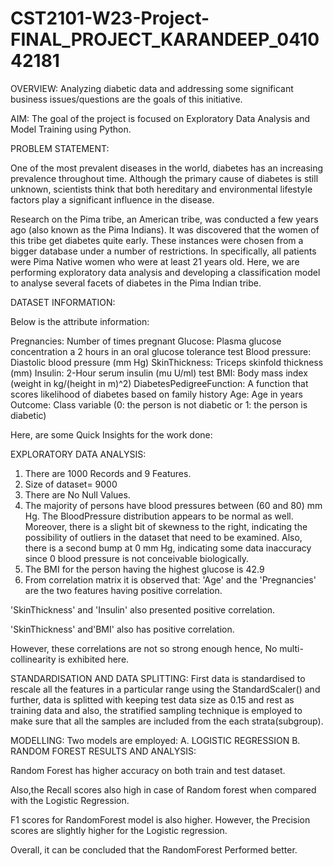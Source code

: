 # CST2101-W23-Project-FINAL_PROJECT_KARANDEEP_041042181

OVERVIEW:
Analyzing diabetic data and addressing some significant business issues/questions are the goals of this initiative.

AIM:
The goal of the project is focused on Exploratory Data Analysis and Model Training using Python.

PROBLEM STATEMENT:

One of the most prevalent diseases in the world, diabetes has an increasing prevalence throughout time. Although the primary cause of diabetes is still unknown, scientists think that both hereditary and environmental lifestyle factors play a significant influence in the disease.

Research on the Pima tribe, an American tribe, was conducted a few years ago (also known as the Pima Indians). It was discovered that the women of this tribe get diabetes quite early. These instances were chosen from a bigger database under a number of restrictions. In specifically, all patients were Pima Native women who were at least 21 years old. Here, we are performing exploratory data analysis and developing a classification model to analyse several facets of diabetes in the Pima Indian tribe.

DATASET INFORMATION:

Below is the attribute information:

Pregnancies: Number of times pregnant
Glucose: Plasma glucose concentration a 2 hours in an oral glucose tolerance test
Blood pressure: Diastolic blood pressure (mm Hg)
SkinThickness: Triceps skinfold thickness (mm)
Insulin: 2-Hour serum insulin (mu U/ml) test
BMI: Body mass index (weight in kg/(height in m)^2)
DiabetesPedigreeFunction: A function that scores likelihood of diabetes based on family history
Age: Age in years
Outcome: Class variable (0: the person is not diabetic or 1: the person is diabetic)

Here, are some Quick Insights for the work done:

EXPLORATORY DATA ANALYSIS:

1. There are 1000 Records and 9 Features.
2. Size of dataset= 9000
3. There are No Null Values.
4.  The majority of persons have blood pressures between (60 and 80) mm Hg. The BloodPressure distribution appears to be normal as well.
    Moreover, there is a slight bit of skewness to the right, indicating the possibility of outliers in the dataset that need to be examined.
    Also, there is a second bump at 0 mm Hg, indicating some data inaccuracy since 0 blood pressure is not conceivable biologically.
5. The BMI for the person having the highest glucose is 42.9
6. From correlation matrix it is observed that: 
'Age' and the 'Pregnancies' are the two features having positive correlation.

'SkinThickness' and 'Insulin' also presented positive correlation.

'SkinThickness' and'BMI' also has positive correlation.

However, these correlations are not so strong enough hence, No multi-collinearity is exhibited here.

STANDARDISATION AND DATA SPLITTING: 
First data is standardised to rescale all the features in a particular range using the StandardScaler() and further, data is splitted with keeping test data size as 0.15 and rest as training data and also, the stratified sampling technique is employed to make sure that all the samples are included from the each strata(subgroup).

MODELLING:
 Two models are employed: A. LOGISTIC REGRESSION 
                          B. RANDOM FOREST
RESULTS AND ANALYSIS:

Random Forest has higher accuracy on both train and test dataset.

Also,the Recall scores also high in case of Random forest when compared with the Logistic Regression.

F1 scores for RandomForest model is also higher.
However, the Precision scores are slightly higher for the Logistic regression.

Overall, it can be concluded that the RandomForest Performed better.
